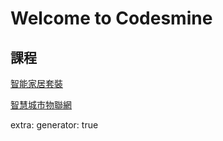 # Welcome to Codesmine


## 課程
[智能家居套裝](smarthome/1.md)


[智慧城市物聯網](smartcity/1.md)

extra:
  generator: true
